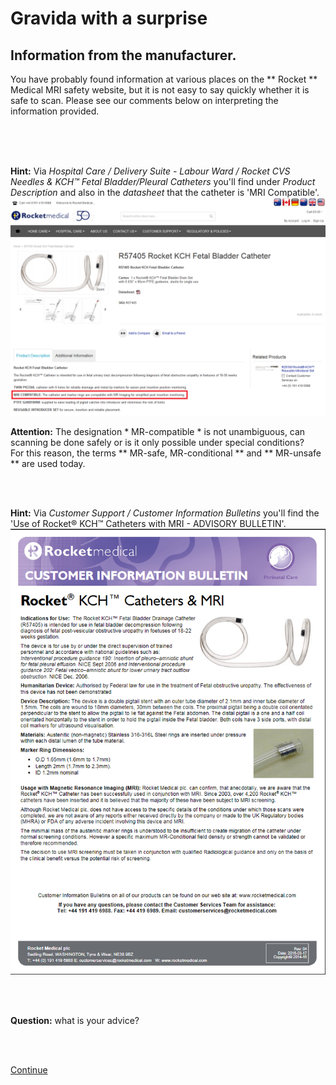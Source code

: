 # Gravida with a surprise

## Information from the manufacturer.

You have probably found information at various places on the ** Rocket ** Medical MRI safety website, but it is not easy to say quickly whether it is safe to scan.
Please see our comments below on interpreting the information provided.


<br>
<br>
<br>

**Hint:**
Via *Hospital Care / Delivery Suite - Labour Ward / Rocket CVS Needles & KCH™ Fetal Bladder/Pleural Catheters* you'll find 
under *Product Description* and also in the *datasheet* that the catheter is 'MRI Compatible'. ![](Rocket_cath_info_1.png) 

**Attention:** 
The designation * MR-compatible * is not unambiguous, can scanning be done safely or is it only possible under special conditions? <br>
For this reason, the terms ** MR-safe, MR-conditional ** and ** MR-unsafe ** are used today.

<br>
<br>

**Hint:**
Via *Customer Support / Customer Information Bulletins* you'll find the 'Use of Rocket® KCH™ Catheters with MRI - ADVISORY BULLETIN'.
![](Rocket_cath_info_3.png)<br>

<br>
<br>
 
**Question:** what is your advice?

<br>
<br>

[Continue](advies.md)
